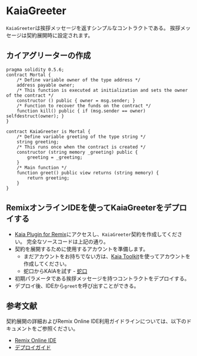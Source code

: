 # KaiaGreeter

`KaiaGreeter`は挨拶メッセージを返すシンプルなコントラクトである。 挨拶メッセージは契約展開時に設定されます。

## カイアグリーターの作成<a href="#writing-kaiagreeter" id="writing-kaiagreeter"></a>

```
pragma solidity 0.5.6;
contract Mortal {
    /* Define variable owner of the type address */
    address payable owner;
    /* This function is executed at initialization and sets the owner of the contract */
    constructor () public { owner = msg.sender; }
    /* Function to recover the funds on the contract */
    function kill() public { if (msg.sender == owner) selfdestruct(owner); }
}

contract KaiaGreeter is Mortal {
    /* Define variable greeting of the type string */
    string greeting;
    /* This runs once when the contract is created */
    constructor (string memory _greeting) public {
        greeting = _greeting;
    }
    /* Main function */
    function greet() public view returns (string memory) {
        return greeting;
    }
}
```

## RemixオンラインIDEを使ってKaiaGreeterをデプロイする<a href="#deploying-kaiagreeter-using-kaia-ide" id="deploying-kaiagreeter-using-kaia-ide"></a>

- [Kaia Plugin for Remix](https://ide.kaia.io)にアクセスし、`KaiaGreeter`契約を作成してください。 完全なソースコードは上記の通り。
- 契約を展開するために使用するアカウントを準備します。
  - まだアカウントをお持ちでない方は、[Kaia Toolkit](https://toolkit.kaia.io/account/)を使ってアカウントを作成してください。
  - 蛇口からKAIAを試す - [蛇口](https://faucet.kaia.io)
- 初期パラメータである挨拶メッセージを持つコントラクトをデプロイする。
- デプロイ後、IDEから`greet`を呼び出すことができる。

## 参考文献<a href="#references" id="references"></a>

契約展開の詳細およびRemix Online IDE利用ガイドラインについては、以下のドキュメントをご参照ください。

- [Remix Online IDE](../../smart-contracts/ide-and-tools/ide-and-tools.md#kaia-ide)
- [デプロイガイド](../deploy/deploy.md)